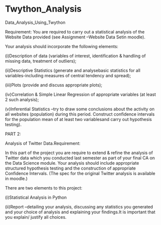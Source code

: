 # Twython_Analysis
Data_Analysis_Using_Twython

Requirement: You are required to carry out a statistical analysis of the Website Data provided (see Assignment –Website Data Setin moodle).

Your analysis should incorporate the following elements:

(i)Description of data (variables of interest, identification & handling of missing data, treatment of outliers);

(ii)Descriptive Statistics (generate and analysebasic statistics for all variables-including measures of central tendency and spread);

(iii)Plots (provide and discuss appropriate plots);

(iv)Correlation & Simple Linear Regression of appropriate variables (at least 2 such analysis);

(v)Inferential Statistics –try to draw some conclusions about the activity on all websites (population) during this period. Construct confidence intervals for the population mean of at least two variablesand carry out hypothesis testing).

PART 2:

Analysis of Twitter Data.Requirement:

In this part of the project you are require to extend & refine the analysis of Twitter data which you conducted last semester as part of your final CA on the Data Science module. Your analysis should include appropriate structured hypothesis testing and the construction of appropriate Confidence Intervals. (The spec for the original Twitter analysis is available in moodle.)

There are two elements to this project:

(i)Statistical Analysis in Python

(ii)Report –detailing your analysis, discussing any statistics you generated and your choice of analysis and explaining your findings.It is important that you explain/ justify all choices.
